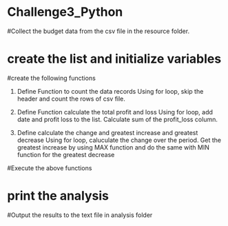 # Challenge3_Python

#Collect the budget data from the csv file in the resource folder. 

# create the list and initialize variables

#create the following functions

1) Define Function to count the data records
    Using for loop, skip the header and count the rows of csv file. 
    
2) Define Function calculate the total profit and loss
    Using for loop, add date and profit loss to the list.
    Calculate sum of the profit_loss column. 
    
4) Define calculate the change and greatest increase and greatest decrease
    Using for loop,  caluculate the change over the period.
    Get the greatest increase by using MAX function and do the same with MIN function for the greatest decrease 

#Execute the above functions 

# print the analysis 

#Output the results to the text file in analysis folder
